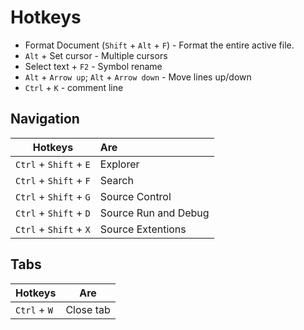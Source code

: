 # Hotkeys
* Format Document (`Shift` + `Alt` + `F`) - Format the entire active file.
* `Alt` + Set cursor - Multiple cursors
* Select text + `F2` - Symbol rename
* `Alt` + `Arrow up`; `Alt` + `Arrow down` - Move lines up/down
* `Ctrl` + `K` - comment line

## Navigation
| Hotkeys | Are |
|----------|:-------------|
| `Ctrl` + `Shift` + `E` | Explorer |
| `Ctrl` + `Shift` + `F` | Search |
| `Ctrl` + `Shift` + `G` | Source Control |
| `Ctrl` + `Shift` + `D` | Source Run and Debug |
| `Ctrl` + `Shift` + `X` | Source Extentions |
## Tabs
| Hotkeys | Are |
|----------|:-------------:|
| `Ctrl` + `W` | Close tab |
